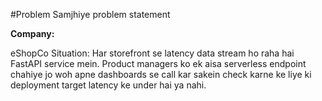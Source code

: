 #Problem Samjhiye problem statement

**Company:**

eShopCo
Situation: Har storefront se latency data stream ho raha hai FastAPI service mein. Product managers ko ek 
aisa serverless endpoint chahiye jo woh apne dashboards se call kar sakein check
karne ke liye ki deployment target latency ke under hai ya nahi.
